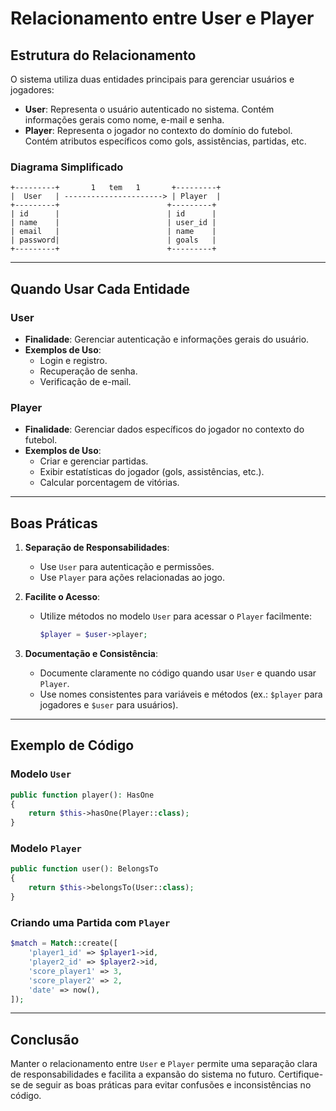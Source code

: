 # Relacionamento entre User e Player

## Estrutura do Relacionamento

O sistema utiliza duas entidades principais para gerenciar usuários e jogadores:

- **User**: Representa o usuário autenticado no sistema. Contém informações gerais como nome, e-mail e senha.
- **Player**: Representa o jogador no contexto do domínio do futebol. Contém atributos específicos como gols, assistências, partidas, etc.

### Diagrama Simplificado
```plaintext
+---------+       1   tem   1       +---------+
|  User   | ----------------------> | Player  |
+---------+                        +---------+
| id      |                        | id      |
| name    |                        | user_id |
| email   |                        | name    |
| password|                        | goals   |
+---------+                        +---------+
```

---

## Quando Usar Cada Entidade

### User
- **Finalidade**: Gerenciar autenticação e informações gerais do usuário.
- **Exemplos de Uso**:
  - Login e registro.
  - Recuperação de senha.
  - Verificação de e-mail.

### Player
- **Finalidade**: Gerenciar dados específicos do jogador no contexto do futebol.
- **Exemplos de Uso**:
  - Criar e gerenciar partidas.
  - Exibir estatísticas do jogador (gols, assistências, etc.).
  - Calcular porcentagem de vitórias.

---

## Boas Práticas

1. **Separação de Responsabilidades**:
   - Use `User` para autenticação e permissões.
   - Use `Player` para ações relacionadas ao jogo.

2. **Facilite o Acesso**:
   - Utilize métodos no modelo `User` para acessar o `Player` facilmente:
     ```php
     $player = $user->player;
     ```

3. **Documentação e Consistência**:
   - Documente claramente no código quando usar `User` e quando usar `Player`.
   - Use nomes consistentes para variáveis e métodos (ex.: `$player` para jogadores e `$user` para usuários).

---

## Exemplo de Código

### Modelo `User`
```php
public function player(): HasOne
{
    return $this->hasOne(Player::class);
}
```

### Modelo `Player`
```php
public function user(): BelongsTo
{
    return $this->belongsTo(User::class);
}
```

### Criando uma Partida com `Player`
```php
$match = Match::create([
    'player1_id' => $player1->id,
    'player2_id' => $player2->id,
    'score_player1' => 3,
    'score_player2' => 2,
    'date' => now(),
]);
```

---

## Conclusão
Manter o relacionamento entre `User` e `Player` permite uma separação clara de responsabilidades e facilita a expansão do sistema no futuro. Certifique-se de seguir as boas práticas para evitar confusões e inconsistências no código.

